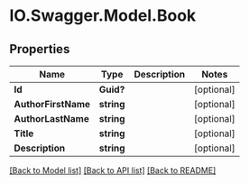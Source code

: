 # IO.Swagger.Model.Book
## Properties

Name | Type | Description | Notes
------------ | ------------- | ------------- | -------------
**Id** | **Guid?** |  | [optional] 
**AuthorFirstName** | **string** |  | [optional] 
**AuthorLastName** | **string** |  | [optional] 
**Title** | **string** |  | [optional] 
**Description** | **string** |  | [optional] 

[[Back to Model list]](../README.md#documentation-for-models) [[Back to API list]](../README.md#documentation-for-api-endpoints) [[Back to README]](../README.md)

